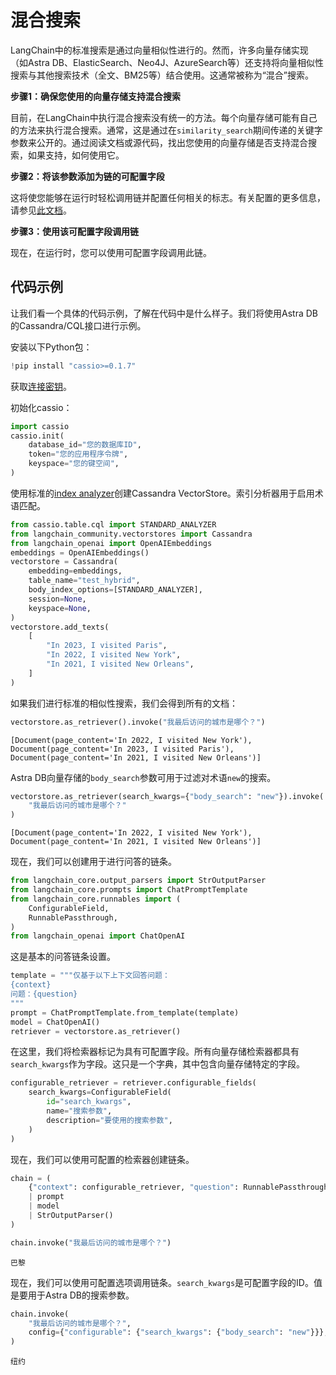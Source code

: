 # 混合搜索

LangChain中的标准搜索是通过向量相似性进行的。然而，许多向量存储实现（如Astra DB、ElasticSearch、Neo4J、AzureSearch等）还支持将向量相似性搜索与其他搜索技术（全文、BM25等）结合使用。这通常被称为“混合”搜索。

**步骤1：确保您使用的向量存储支持混合搜索**

目前，在LangChain中执行混合搜索没有统一的方法。每个向量存储可能有自己的方法来执行混合搜索。通常，这是通过在`similarity_search`期间传递的关键字参数来公开的。通过阅读文档或源代码，找出您使用的向量存储是否支持混合搜索，如果支持，如何使用它。

**步骤2：将该参数添加为链的可配置字段**

这将使您能够在运行时轻松调用链并配置任何相关的标志。有关配置的更多信息，请参见[此文档](/docs/how_to/configure)。

**步骤3：使用该可配置字段调用链**

现在，在运行时，您可以使用可配置字段调用此链。

## 代码示例

让我们看一个具体的代码示例，了解在代码中是什么样子。我们将使用Astra DB的Cassandra/CQL接口进行示例。

安装以下Python包：

```python
!pip install "cassio>=0.1.7"
```

获取[连接密钥](https://docs.datastax.com/en/astra/astra-db-vector/get-started/quickstart.html)。

初始化cassio：

```python
import cassio
cassio.init(
    database_id="您的数据库ID",
    token="您的应用程序令牌",
    keyspace="您的键空间",
)
```

使用标准的[index analyzer](https://docs.datastax.com/en/astra/astra-db-vector/cql/use-analyzers-with-cql.html)创建Cassandra VectorStore。索引分析器用于启用术语匹配。

```python
from cassio.table.cql import STANDARD_ANALYZER
from langchain_community.vectorstores import Cassandra
from langchain_openai import OpenAIEmbeddings
embeddings = OpenAIEmbeddings()
vectorstore = Cassandra(
    embedding=embeddings,
    table_name="test_hybrid",
    body_index_options=[STANDARD_ANALYZER],
    session=None,
    keyspace=None,
)
vectorstore.add_texts(
    [
        "In 2023, I visited Paris",
        "In 2022, I visited New York",
        "In 2021, I visited New Orleans",
    ]
)
```

如果我们进行标准的相似性搜索，我们会得到所有的文档：

```python
vectorstore.as_retriever().invoke("我最后访问的城市是哪个？")
```

```output
[Document(page_content='In 2022, I visited New York'),
Document(page_content='In 2023, I visited Paris'),
Document(page_content='In 2021, I visited New Orleans')]
```

Astra DB向量存储的`body_search`参数可用于过滤对术语`new`的搜索。

```python
vectorstore.as_retriever(search_kwargs={"body_search": "new"}).invoke(
    "我最后访问的城市是哪个？"
)
```

```output
[Document(page_content='In 2022, I visited New York'),
Document(page_content='In 2021, I visited New Orleans')]
```

现在，我们可以创建用于进行问答的链条。

```python
from langchain_core.output_parsers import StrOutputParser
from langchain_core.prompts import ChatPromptTemplate
from langchain_core.runnables import (
    ConfigurableField,
    RunnablePassthrough,
)
from langchain_openai import ChatOpenAI
```

这是基本的问答链条设置。

```python
template = """仅基于以下上下文回答问题：
{context}
问题：{question}
"""
prompt = ChatPromptTemplate.from_template(template)
model = ChatOpenAI()
retriever = vectorstore.as_retriever()
```

在这里，我们将检索器标记为具有可配置字段。所有向量存储检索器都具有`search_kwargs`作为字段。这只是一个字典，其中包含向量存储特定的字段。

```python
configurable_retriever = retriever.configurable_fields(
    search_kwargs=ConfigurableField(
        id="search_kwargs",
        name="搜索参数",
        description="要使用的搜索参数",
    )
)
```

现在，我们可以使用可配置的检索器创建链条。

```python
chain = (
    {"context": configurable_retriever, "question": RunnablePassthrough()}
    | prompt
    | model
    | StrOutputParser()
)
```

```python
chain.invoke("我最后访问的城市是哪个？")
```

```output
巴黎
```

现在，我们可以使用可配置选项调用链条。`search_kwargs`是可配置字段的ID。值是要用于Astra DB的搜索参数。

```python
chain.invoke(
    "我最后访问的城市是哪个？",
    config={"configurable": {"search_kwargs": {"body_search": "new"}}},
)
```

```output
纽约
```